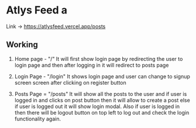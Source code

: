 # Atlys Feed a

Link -> https://atlysfeed.vercel.app/posts

## Working
1. Home page - "/"
   It will first show login page by redirecting the user to login page and then after logging in it will redirect to posts page

2.  Login Page - "/login"
    It shows login page and user can change to signup screen screen after clicking on register button

3.  Posts Page = "/posts"
    It will show all the posts to the user and if user is logged in and clicks on post button then it will allow to create a post else if user is logged out it will show login modal. Also if user is logged in then there will be logout button on top left to log out and check the login functionality again.
